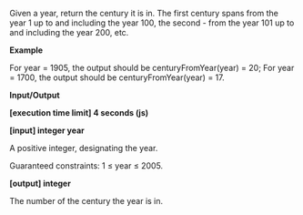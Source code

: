 Given a year, return the century it is in. The first century spans from the year 1 up to and including the year 100, the second - from the year 101 up to and including the year 200, etc.

**Example**

For year = 1905, the output should be
centuryFromYear(year) = 20;
For year = 1700, the output should be
centuryFromYear(year) = 17.

**Input/Output**

**[execution time limit] 4 seconds (js)**

**[input] integer year**

A positive integer, designating the year.

Guaranteed constraints:
1 ≤ year ≤ 2005.

**[output] integer**

The number of the century the year is in.
